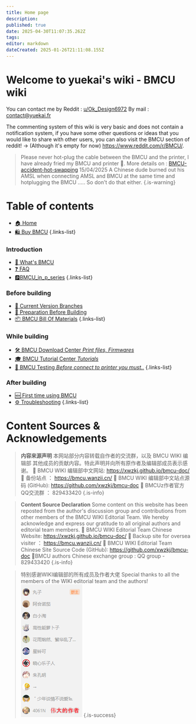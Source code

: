 ```yaml
---
title: Home page
description: 
published: true
date: 2025-04-30T11:07:35.262Z
tags: 
editor: markdown
dateCreated: 2025-01-26T21:11:08.155Z
---
```


# Welcome to yuekai's wiki - BMCU wiki

You can contact me by
Reddit : [u/Ok_Design6972](https://www.reddit.com/user/Ok_Design6972/)
By mail : contact@yuekai.fr

The commenting system of this wiki is very basic and does not contain a notification system, if you have some other questions or ideas that you would like to share with other users, you can also visit the BMCU section of reddit! -> (Although it's empty for now)
https://www.reddit.com/r/BMCU/.

> Please never hot-plug the cable between the BMCU and the printer, I have already fried my BMCU and printer 🥶. More details on : [BMCU-accident-hot-swapping](/BMCU/BMCU-accident-hot-swapping)
> 15/04/2025 A Chinese dude burned out his AMSL when connecting AMSL and BMCU at the same time and hotplugging the BMCU ..... So don't do that either.
{.is-warning}

# Table of contents

- [🏠 Home](/home)
- [🛍️ Buy BMCU](/BMCU/buy_bmcu)
{.links-list}

### Introduction
- [📖 What's BMCU](/BMCU)
- [❓ FAQ](/BMCU/faq)
- [🅿️BMCU_in_p_series](/BMCU/BMCU_in_p_series)
{.links-list}

### Before building
- [🌿 Current Version Branches](/BMCU/bmcu_branches)
- [📝 Preparation Before Building](/BMCU/preparation_before_building)
- [📦 BMCU Bill Of Materials](/BMCU/BMCU_bill_of_materials)
{.links-list}

### While building
- [🛠️ BMCU Download Center *Print files, Firmwares*](/BMCU/BMCU_Download_Center)
- [🎓 BMCU Tutorial Center *Tutorials*](/BMCU/BMCU_Tutorial)
- [🔬 BMCU Testing *Before connect to printer you must..*](/BMCU/BMCU_testing)
{.links-list}

### After building
- [🆕 First time using BMCU](/BMCU/new_bmcu)
- [⚙️ Troubleshooting](/BMCU/troubleshooting)
{.links-list}


# Content Sources & Acknowledgements

> **内容来源声明**
>本网站部分内容转载自作者的交流群，以及 BMCU WIKI 编辑部 其他成员的贡献内容。特此声明并向所有原作者及编辑部成员表示感谢。
>📌 BMCU WIKI 编辑部中文网站: https://xwzkj.github.io/bmcu-doc/
>📌 备份站点 ： https://bmcu.wanzii.cn/
>📌 BMCU WIKI 编辑部中文站点源码 (GitHub): https://github.com/xwzkj/bmcu-doc
>📌 BMCUz作者官方QQ交流群 ： 829433420
{.is-info}

> **Content Source Declaration**
>Some content on this website has been reposted from the author's discussion group and contributions from other members of the BMCU WIKI Editorial Team. We hereby acknowledge and express our gratitude to all original authors and editorial team members.
>📌 BMCU WIKI Editorial Team Chinese Website: https://xwzkj.github.io/bmcu-doc/
>📌 Backup site for oversea visiter ： https://bmcu.wanzii.cn/
>📌 BMCU WIKI Editorial Team Chinese Site Source Code (GitHub): https://github.com/xwzkj/bmcu-doc
>📌BMCU authors Chinese exchange group : QQ group - 829433420
{.is-info}

> 特别感谢WIKI编辑部的所有成员及作者大佬
> Special thanks to all the members of the WIKI editorial team and the authors!
>![wiki编辑部.png](/wiki编辑部.png)
{.is-success}
